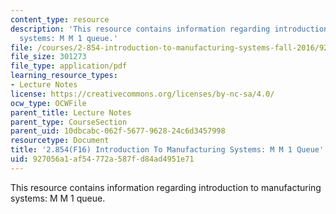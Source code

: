 ```yaml
---
content_type: resource
description: 'This resource contains information regarding introduction to manufacturing
  systems: M M 1 queue.'
file: /courses/2-854-introduction-to-manufacturing-systems-fall-2016/927056a1af54772a587fd84ad4951e71_MIT2_854F16_Mm1Queue.pdf
file_size: 301273
file_type: application/pdf
learning_resource_types:
- Lecture Notes
license: https://creativecommons.org/licenses/by-nc-sa/4.0/
ocw_type: OCWFile
parent_title: Lecture Notes
parent_type: CourseSection
parent_uid: 10dbcabc-062f-5677-9628-24c6d3457998
resourcetype: Document
title: '2.854(F16) Introduction To Manufacturing Systems: M M 1 Queue'
uid: 927056a1-af54-772a-587f-d84ad4951e71
---
```

This resource contains information regarding introduction to manufacturing systems: M M 1 queue.